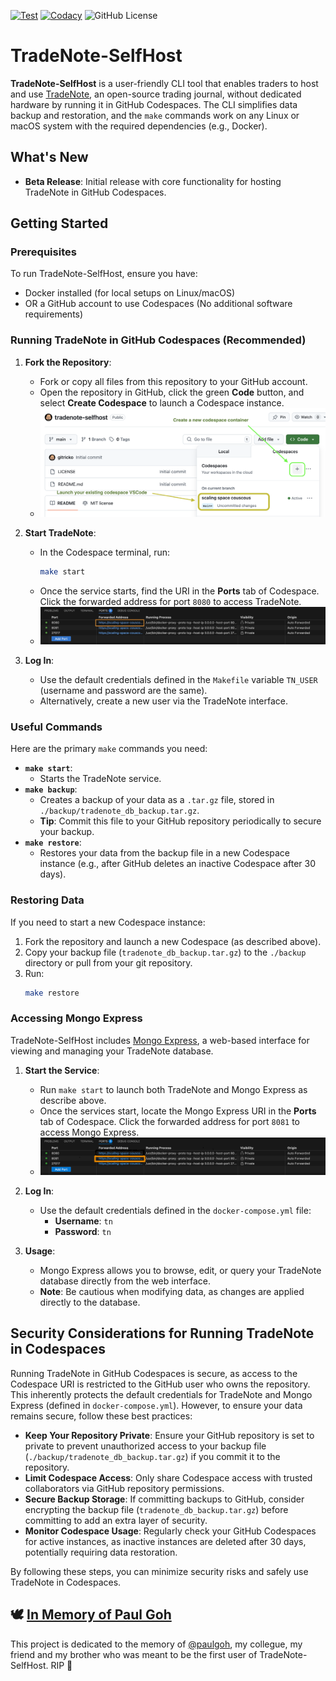 [![Test](https://github.com/gitricko/tradenote-selfhost/actions/workflows/test.yml/badge.svg)](https://github.com/gitricko/tradenote-selfhost/actions/workflows/test.yml)
[![Codacy](https://github.com/gitricko/tradenote-selfhost/actions/workflows/codacy.yml/badge.svg)](https://github.com/gitricko/tradenote-selfhost/actions/workflows/codacy.yml)
![GitHub License](https://img.shields.io/github/license/gitricko/tradenote-selfhost)

# TradeNote-SelfHost
**TradeNote-SelfHost** is a user-friendly CLI tool that enables traders to host and use [TradeNote](https://github.com/Eleven-Trading/TradeNote), an open-source trading journal, without dedicated hardware by running it in GitHub Codespaces. The CLI simplifies data backup and restoration, and the `make` commands work on any Linux or macOS system with the required dependencies (e.g., Docker).

## What's New

- **Beta Release**: Initial release with core functionality for hosting TradeNote in GitHub Codespaces.

## Getting Started

### Prerequisites
To run TradeNote-SelfHost, ensure you have:
- Docker installed (for local setups on Linux/macOS)
- OR a GitHub account to use Codespaces (No additional software requirements)

### Running TradeNote in GitHub Codespaces (Recommended)

1. **Fork the Repository**:
   - Fork or copy all files from this repository to your GitHub account.
   - Open the repository in GitHub, click the green **Code** button, and select **Create Codespace** to launch a Codespace instance.
   - ![Launch Codespace](./docs/images/codespace.png)

2. **Start TradeNote**:
   - In the Codespace terminal, run:
     ```bash
     make start
     ```
   - Once the service starts, find the URI in the **Ports** tab of Codespace. Click the forwarded address for port `8080` to access TradeNote.
   - ![Ports Tab](./docs/images/ports.png)

3. **Log In**:
   - Use the default credentials defined in the `Makefile` variable `TN_USER` (username and password are the same).
   - Alternatively, create a new user via the TradeNote interface.

### Useful Commands

Here are the primary `make` commands you need:

- **`make start`**:
  - Starts the TradeNote service.
- **`make backup`**:
  - Creates a backup of your data as a `.tar.gz` file, stored in `./backup/tradenote_db_backup.tar.gz`.
  - **Tip**: Commit this file to your GitHub repository periodically to secure your backup.
- **`make restore`**:
  - Restores your data from the backup file in a new Codespace instance (e.g., after GitHub deletes an inactive Codespace after 30 days).

### Restoring Data
If you need to start a new Codespace instance:
1. Fork the repository and launch a new Codespace (as described above).
2. Copy your backup file (`tradenote_db_backup.tar.gz`) to the `./backup` directory or pull from your git repository.
3. Run:
   ```bash
   make restore
   ```
   
### Accessing Mongo Express
TradeNote-SelfHost includes [Mongo Express](https://github.com/mongo-express/mongo-express), a web-based interface for viewing and managing your TradeNote database.

1. **Start the Service**:
   - Run `make start` to launch both TradeNote and Mongo Express as describe above.
   - Once the services start, locate the Mongo Express URI in the **Ports** tab of Codespace. Click the forwarded address for port `8081` to access Mongo Express.
   - ![Ports Tab](./docs/images/ports2.png)

2. **Log In**:
   - Use the default credentials defined in the `docker-compose.yml` file:
     - **Username**: `tn`
     - **Password**: `tn`

3. **Usage**:
   - Mongo Express allows you to browse, edit, or query your TradeNote database directly from the web interface.
   - **Note**: Be cautious when modifying data, as changes are applied directly to the database.

## Security Considerations for Running TradeNote in Codespaces

Running TradeNote in GitHub Codespaces is secure, as access to the Codespace URI is restricted to the GitHub user who owns the repository. This inherently protects the default credentials for TradeNote and Mongo Express (defined in `docker-compose.yml`). However, to ensure your data remains secure, follow these best practices:

- **Keep Your Repository Private**: Ensure your GitHub repository is set to private to prevent unauthorized access to your backup file (`./backup/tradenote_db_backup.tar.gz`) if you commit it to the repository.
- **Limit Codespace Access**: Only share Codespace access with trusted collaborators via GitHub repository permissions.
- **Secure Backup Storage**: If committing backups to GitHub, consider encrypting the backup file (`tradenote_db_backup.tar.gz`) before committing to add an extra layer of security.
- **Monitor Codespace Usage**: Regularly check your GitHub Codespaces for active instances, as inactive instances are deleted after 30 days, potentially requiring data restoration.

By following these steps, you can minimize security risks and safely use TradeNote in Codespaces.

## 🕊️ [In Memory of Paul Goh](https://gofund.me/6789235f)

This project is dedicated to the memory of [@paulgoh](https://github.com/paulgoh), my collegue, my friend and my brother who was meant to be the first user of TradeNote-SelfHost. RIP 💙
